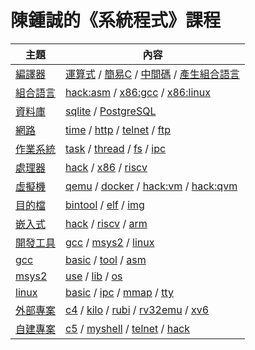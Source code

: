 # 陳鍾誠的《系統程式》課程

主題                | 內容
--------------------|--------------------------------------------
[編譯器](compiler)  | [運算式](compiler/exp) / [簡易C](compiler/c0) / [中間碼](compiler/ir) / [產生組合語言](compiler/hack)
[組合語言](asm)     | [hack:asm](hack/asm) / [x86:gcc](asm/gcc) / [x86:linux](asm/linux)
[資料庫](database)  | [sqlite](database/sqlite) / [PostgreSQL](database/pgsql)
[網路](net)         | [time](net/time) / [http](net/http) / [telnet](net/telnet) / [ftp](net/ftp)
[作業系統](os)       | [task](os/task) / [thread](os/thread) / [fs](os/fs) / [ipc](os/ipc)
[處理器](cpu)        | [hack](hack) / [x86](cpu/x86) / [riscv](cpu/riscv)
[虛擬機](vm)        |  [qemu](vm/qemu) / [docker](vm/docker) / [hack:vm](hack) / [hack:qvm](hack/qvm)
[目的檔](obj)        | [bintool](obj/bintool) / [elf](obj/elf) / [img](obj/img)
[嵌入式](embed)      | [hack](embed/hack) / [riscv](embed/riscv) / [arm](embed/arm)
[開發工具](tool)     | [gcc](gcc) / [msys2](msys2) / [linux](linux)
[gcc](gcc)          | [basic](gcc/basic) / [tool](gcc/tool) / [asm](asm/gcc)
[msys2](msys2)      | [use](msys2/use) / [lib](msys2/lib) / [os](os)
[linux](linux)      | [basic](linux/basic) / [ipc](linux/ipc) / [mmap](linux/mmap) / [tty](linux/tty)
[外部專案](project)  | [c4](project/c4) / [kilo](project/kilo) / [rubi](project/rubi) / [rv32emu](project/rv32emu) / [xv6](project/xv6)
[自建專案](my)  | [c5](my/c5) / [myshell](my/myshell) / [telnet](my/telnet) / [hack](hack)


